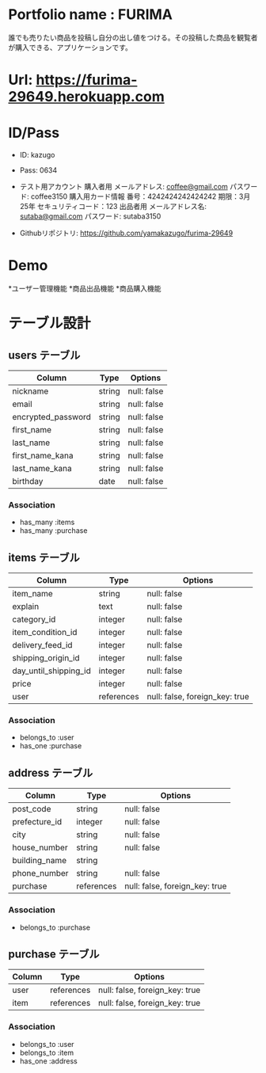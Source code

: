 # Portfolio name : FURIMA

誰でも売りたい商品を投稿し自分の出し値をつける。その投稿した商品を観覧者が購入できる、アプリケーションです。

# Url: https://furima-29649.herokuapp.com

# ID/Pass

* ID: kazugo
* Pass: 0634
* テスト用アカウント
  購入者用
    メールアドレス: coffee@gmail.com
    パスワード: coffee3150
  購入用カード情報
    番号：4242424242424242
    期限：3月25年
    セキュリティコード：123
  出品者用
    メールアドレス名: sutaba@gmail.com
    パスワード: sutaba3150

* Githubリポジトリ: https://github.com/yamakazugo/furima-29649

# Demo

*ユーザー管理機能
*商品出品機能
*商品購入機能


# テーブル設計

## users テーブル

| Column             | Type      | Options     |
| ------------------ | ------    | ----------- |
| nickname           | string    | null: false |
| email              | string    | null: false |
| encrypted_password | string    | null: false |
| first_name         | string    | null: false |
| last_name          | string    | null: false |
| first_name_kana    | string    | null: false |
| last_name_kana     | string    | null: false |
| birthday           | date      | null: false |

### Association

- has_many :items
- has_many :purchase


## items テーブル
| Column                | Type       | Options                        |
| ---------------       | ---------- | ------------------------------ |
| item_name             | string     | null: false                    |
| explain               | text       | null: false                    |
| category_id           | integer    | null: false                    |
| item_condition_id     | integer    | null: false                    |
| delivery_feed_id      | integer    | null: false                    |
| shipping_origin_id    | integer    | null: false                    |
| day_until_shipping_id | integer    | null: false                    |
| price                 | integer    | null: false                    |
| user                  | references | null: false, foreign_key: true |

### Association

- belongs_to :user
- has_one :purchase

## address テーブル

| Column        | Type        | Options                        |
| -------       | ----------  | ------------------------------ |
| post_code     | string      | null: false                    |
| prefecture_id | integer     | null: false                    |
| city          | string      | null: false                    |
| house_number  | string      | null: false                    |
| building_name | string      |                                |
| phone_number  | string      | null: false                    |
| purchase      | references  | null: false, foreign_key: true |



### Association

- belongs_to :purchase


## purchase テーブル

 Column         |  Type      | Options                        |
| -------       | ---------- | ------------------------------ |
| user          | references | null: false, foreign_key: true |
| item          | references | null: false, foreign_key: true |

### Association

- belongs_to :user
- belongs_to :item
- has_one :address




